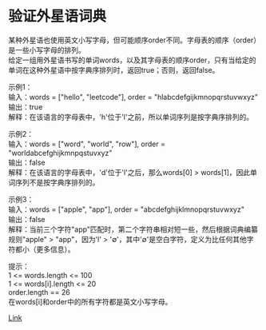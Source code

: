 <h1>验证外星语词典</h1>

某种外星语也使用英文小写字母，但可能顺序order不同。字母表的顺序（order）是一些小写字母的排列。</br>
给定一组用外星语书写的单词words，以及其字母表的顺序order，只有当给定的单词在这种外星语中按字典序排列时，返回true；否则，返回false。</br>

示例1：</br>
输入：words = ["hello", "leetcode"], order = "hlabcdefgijkmnopqrstuvwxyz"</br>
输出：true</br>
解释：在该语言的字母表中，'h'位于'l'之前，所以单词序列是按字典序排列的。</br>

示例2：</br>
输入：words = ["word", "world", "row"], order = "worldabcefghijkmnpqstuvxyz"</br>
输出：false</br>
解释：在该语言的字母表中，'d'位于'l'之后，那么words[0] > words[1]，因此单词序列不是按字典序排列的。</br>

示例3：</br>
输入：words = ["apple", "app"], order = "abcdefghijklmnopqrstuvwxyz"</br>
输出：false</br>
解释：当前三个字符"app"匹配时，第二个字符串相对短一些，然后根据词典编纂规则"apple" > "app"，因为'l' > '∅'，其中'∅'是空白字符，定义为比任何其他字符都小（更多信息）。</br>

提示：</br>
1 <= words.length <= 100</br>
1 <= words[i].length <= 20</br>
order.length == 26</br>
在words[i]和order中的所有字符都是英文小写字母。</br>

[Link](https://leetcode.cn/problems/verifying-an-alien-dictionary/)